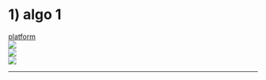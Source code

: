# 1) algo 1 <br/>
[platform](https://www.codingninjas.com/studio/problems/return-subsets-sum-to-k_557?leftPanelTab=1) <br/>
<kbd> <img src="https://github.com/sandeeptemp11/mystuff/assets/134224176/821e3e73-a7fd-4cde-a471-a50842cd3101" /> </kbd> <br/>
<kbd> <img src= "https://github.com/sandeeptemp11/mystuff/assets/134224176/1d4ee1f2-403c-4d06-835a-ea734d9c21d3" /> </kbd> <br/>
<kbd> <img src= "https://github.com/sandeeptemp11/mystuff/assets/134224176/81e96040-7767-48f6-bc7c-580854fb930b" /> </kbd> <br/>
_________________________________________________________________________________________________
